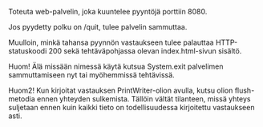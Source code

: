Toteuta web-palvelin, joka kuuntelee pyyntöjä porttiin 8080.

Jos pyydetty polku on /quit, tulee palvelin sammuttaa.

Muulloin, minkä tahansa pyynnön vastaukseen tulee palauttaa HTTP-statuskoodi 200 
sekä tehtäväpohjassa olevan index.html-sivun sisältö.

Huom! Älä missään nimessä käytä kutsua System.exit palvelimen sammuttamiseen nyt 
tai myöhemmissä tehtävissä.

Huom2! Kun kirjoitat vastauksen PrintWriter-olion avulla, kutsu olion 
flush-metodia ennen yhteyden sulkemista. Tällöin vältät tilanteen, missä yhteys 
suljetaan ennen kuin kaikki tieto on todellisuudessa kirjoitettu vastaukseen 
asti.
